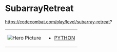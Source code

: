 # SubarrayRetreat 

https://codecombat.com/play/level/subarray-retreat?
<table>
<tr>
<td>

![Hero Picture](hero.png?raw=true "Hero Picture")

</td>
<td>
<ul>
<li>

[PYTHON](SubarrayRetreat.py)

</li>
</td>
</tr>
<table>